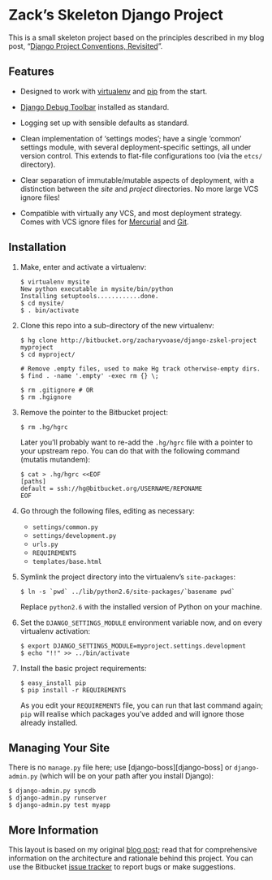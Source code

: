 # Zack’s Skeleton Django Project

This is a small skeleton project based on the principles described in my blog
post, “[Django Project Conventions, Revisited][blog post]”.


## Features

*   Designed to work with [virtualenv][venv] and [pip][pip] from the start.

  [venv]: http://pypi.python.org/pypi/virtualenv
  [pip]: http://pip.openplans.org/

*   [Django Debug Toolbar][] installed as standard.

  [django debug toolbar]: http://github.com/robhudson/django-debug-toolbar

*   Logging set up with sensible defaults as standard.

*   Clean implementation of ‘settings modes’; have a single ‘common’ settings
    module, with several deployment-specific settings, all under version
    control. This extends to flat-file configurations too (via the `etcs/`
    directory).

*   Clear separation of immutable/mutable aspects of deployment, with a
    distinction between the *site* and *project* directories. No more large VCS
    ignore files!

*   Compatible with virtually any VCS, and most deployment strategy. Comes with
    VCS ignore files for [Mercurial][] and [Git][].
  
  [mercurial]: http://mercurial.selenic.com/
  [git]: http://git-scm.com/


## Installation

1.  Make, enter and activate a virtualenv:
    
        $ virtualenv mysite
        New python executable in mysite/bin/python
        Installing setuptools............done.
        $ cd mysite/
        $ . bin/activate

2.  Clone this repo into a sub-directory of the new virtualenv:

        $ hg clone http://bitbucket.org/zacharyvoase/django-zskel-project myproject
        $ cd myproject/
        
        # Remove .empty files, used to make Hg track otherwise-empty dirs.
        $ find . -name '.empty' -exec rm {} \;
        
        $ rm .gitignore # OR
        $ rm .hgignore

3.  Remove the pointer to the Bitbucket project:

        $ rm .hg/hgrc
    
    Later you’ll probably want to re-add the `.hg/hgrc` file with a pointer to
    your upstream repo. You can do that with the following command (mutatis
    mutandem):
    
        $ cat > .hg/hgrc <<EOF
        [paths]
        default = ssh://hg@bitbucket.org/USERNAME/REPONAME
        EOF

4.  Go through the following files, editing as necessary:
    
    *   `settings/common.py`
    *   `settings/development.py`
    *   `urls.py`
    *   `REQUIREMENTS`
    *   `templates/base.html`

5.  Symlink the project directory into the virtualenv’s `site-packages`:

        $ ln -s `pwd` ../lib/python2.6/site-packages/`basename pwd`
    
    Replace `python2.6` with the installed version of Python on your machine.

6.  Set the `DJANGO_SETTINGS_MODULE` environment variable now, and on every
    virtualenv activation:
    
        $ export DJANGO_SETTINGS_MODULE=myproject.settings.development
        $ echo "!!" >> ../bin/activate

7.  Install the basic project requirements:
    
        $ easy_install pip
        $ pip install -r REQUIREMENTS
    
    As you edit your `REQUIREMENTS` file, you can run that last command again;
    `pip` will realise which packages you’ve added and will ignore those already
    installed.


## Managing Your Site

There is no `manage.py` file here; use [django-boss][django-boss] or
`django-admin.py` (which will be on your path after you install Django):

    $ django-admin.py syncdb
    $ django-admin.py runserver
    $ django-admin.py test myapp


## More Information

This layout is based on my original [blog post][]; read that for comprehensive
information on the architecture and rationale behind this project. You can use
the Bitbucket [issue tracker][] to report bugs or make suggestions.

  [blog post]: http://blog.zacharyvoase.com/2010-02-03-django-project-conventions-revisited
  [issue tracker]: http://bitbucket.org/zacharyvoase/django-zskel-project/issues/
